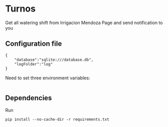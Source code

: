 # Turnos
Get all watering shift from Irrigacion Mendoza Page and send notification to you

## Configuration file

```
{
    "database":"sqlite:///database.db",
    "logFolder":"log"
}
```

Need to set three environment variables:
```

```


## Dependencies
Run
```
pip install --no-cache-dir -r requirements.txt
```

